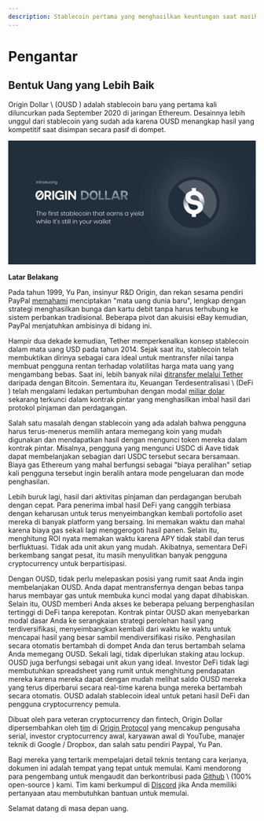 ```yaml
---
description: Stablecoin pertama yang menghasilkan keuntungan saat masih ada di dompet Anda
---
```


# Pengantar

## **Bentuk Uang yang Lebih Baik**

Origin Dollar \ (OUSD \) adalah stablecoin baru yang pertama kali diluncurkan pada September 2020 di jaringan Ethereum. Desainnya lebih unggul dari stablecoin yang sudah ada karena OUSD menangkap hasil yang kompetitif saat disimpan secara pasif di dompet.

![](.gitbook/assets/origin-dollar-summary.jpeg)

**Latar Belakang**

Pada tahun 1999, Yu Pan, insinyur R&D Origin, dan rekan sesama pendiri PayPal [memahami](https://www.cnbc.com/2017/08/14/david-sacks-cryptocurrency-interview.html) menciptakan "mata uang dunia baru", lengkap dengan strategi menghasilkan bunga dan kartu debit tanpa harus terhubung ke sistem perbankan tradisional. Beberapa pivot dan akuisisi eBay kemudian, PayPal menjatuhkan ambisinya di bidang ini.

Hampir dua dekade kemudian, Tether memperkenalkan konsep stablecoin dalam mata uang USD pada tahun 2014. Sejak saat itu, stablecoin telah membuktikan dirinya sebagai cara ideal untuk mentransfer nilai tanpa membuat pengguna rentan terhadap volatilitas harga mata uang yang mengambang bebas. Saat ini, lebih banyak nilai [ditransfer melalui Tether](https://www.bloomberg.com/news/articles/2019-10-01/tether-not-bitcoin-likely-the-world-s-most-used-cryptocurrency) daripada dengan Bitcoin. Sementara itu, Keuangan Terdesentralisasi \ (DeFi \) telah mengalami ledakan pertumbuhan dengan modal [miliar dolar](https://defipulse.com/) sekarang terkunci dalam kontrak pintar yang menghasilkan imbal hasil dari protokol pinjaman dan perdagangan.

Salah satu masalah dengan stablecoin yang ada adalah bahwa pengguna harus terus-menerus memilih antara memegang koin yang mudah digunakan dan mendapatkan hasil dengan mengunci token mereka dalam kontrak pintar. Misalnya, pengguna yang mengunci USDC di Aave tidak dapat membelanjakan sebagian dari USDC tersebut secara bersamaan. Biaya gas Ethereum yang mahal berfungsi sebagai "biaya peralihan" setiap kali pengguna tersebut ingin beralih antara mode pengeluaran dan mode penghasilan.

Lebih buruk lagi, hasil dari aktivitas pinjaman dan perdagangan berubah dengan cepat. Para penerima imbal hasil DeFi yang canggih terbiasa dengan keharusan untuk terus menyeimbangkan kembali portofolio aset mereka di banyak platform yang bersaing. Ini memakan waktu dan mahal karena biaya gas sekali lagi menggerogoti hasil panen. Selain itu, menghitung ROI nyata memakan waktu karena APY tidak stabil dan terus berfluktuasi. Tidak ada unit akun yang mudah. Akibatnya, sementara DeFi berkembang sangat pesat, itu masih menyulitkan banyak pengguna cryptocurrency untuk berpartisipasi.

Dengan OUSD, tidak perlu melepaskan posisi yang rumit saat Anda ingin membelanjakan OUSD. Anda dapat mentransfernya dengan bebas tanpa harus membayar gas untuk membuka kunci modal yang dapat dihabiskan. Selain itu, OUSD memberi Anda akses ke beberapa peluang berpenghasilan tertinggi di DeFi tanpa kerepotan. Kontrak pintar OUSD akan menyebarkan modal dasar Anda ke serangkaian strategi perolehan hasil yang terdiversifikasi, menyeimbangkan kembali dari waktu ke waktu untuk mencapai hasil yang besar sambil mendiversifikasi risiko. Penghasilan secara otomatis bertambah di dompet Anda dan terus bertambah selama Anda memegang OUSD. Sekali lagi, tidak diperlukan staking atau lockup. OUSD juga berfungsi sebagai unit akun yang ideal. Investor DeFi tidak lagi membutuhkan spreadsheet yang rumit untuk menghitung pendapatan mereka karena mereka dapat dengan mudah melihat saldo OUSD mereka yang terus diperbarui secara real-time karena bunga mereka bertambah secara otomatis. OUSD adalah stablecoin ideal untuk petani hasil DeFi dan pengguna cryptocurrency pemula.

Dibuat oleh para veteran cryptocurrency dan fintech, Origin Dollar dipersembahkan oleh [tim](https://www.originprotocol.com/team) di [Origin Protocol](https://www.originprotocol.com) yang mencakup pengusaha serial, investor cryptocurrency awal, karyawan awal di YouTube, manajer teknik di Google / Dropbox, dan salah satu pendiri Paypal, Yu Pan.

Bagi mereka yang tertarik mempelajari detail teknis tentang cara kerjanya, dokumen ini adalah tempat yang tepat untuk memulai. Kami mendorong para pengembang untuk mengaudit dan berkontribusi pada [Github](http://www.github.com/OriginProtocol) \ (100% open-source \) kami. Tim kami berkumpul di [Discord](https://www.originprotocol.com/discord) jika Anda memiliki pertanyaan atau membutuhkan bantuan untuk memulai.

Selamat datang di masa depan uang.


